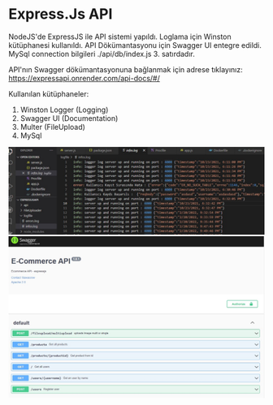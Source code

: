 # Express.Js API

NodeJS'de ExpressJS ile API sistemi yapıldı. Loglama için Winston kütüphanesi kullanıldı. API Dökümantasyonu için Swagger UI entegre edildi.
MySql connection bilgileri ./api/db/index.js 3. satırdadır.



API'nın Swagger dökümantasyonuna bağlanmak için adrese tıklayınız: https://expressapi.onrender.com/api-docs/#/

Kullanılan kütüphaneler:
1) Winston Logger (Logging)
2) Swagger UI (Documentation)
3) Multer (FileUpload)
4) MySql


![Logger.txt](./uploads/logger.jpg)
![Swagger UI](./uploads/swagger.jpg)
